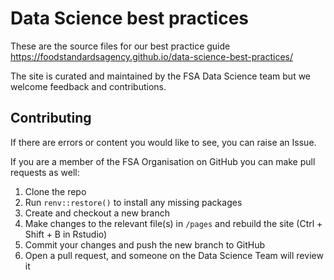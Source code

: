 # Data Science best practices

These are the source files for our best practice guide https://foodstandardsagency.github.io/data-science-best-practices/

The site is curated and maintained by the FSA Data Science team but we welcome feedback and contributions.

## Contributing

If there are errors or content you would like to see, you can raise an Issue.

If you are a member of the FSA Organisation on GitHub you can make pull requests as well:

1.  Clone the repo
2.  Run `renv::restore()` to install any missing packages
3.  Create and checkout a new branch
4.  Make changes to the relevant file(s) in `/pages` and rebuild the site (Ctrl + Shift + B in Rstudio)
5.  Commit your changes and push the new branch to GitHub
6.  Open a pull request, and someone on the Data Science Team will review it
